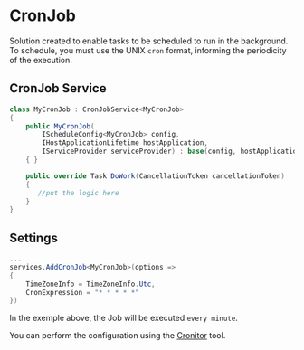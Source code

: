 # CronJob
Solution created to enable tasks to be scheduled to run in the background. To schedule, you must use the UNIX `cron` format, informing the periodicity of the execution.

## CronJob Service
```csharp
class MyCronJob : CronJobService<MyCronJob>
{
    public MyCronJob(
        IScheduleConfig<MyCronJob> config, 
        IHostApplicationLifetime hostApplication, 
        IServiceProvider serviceProvider) : base(config, hostApplication, serviceProvider)
    { }

    public override Task DoWork(CancellationToken cancellationToken)
    {
       //put the logic here
    }
}
```

## Settings
```csharp
...
services.AddCronJob<MyCronJob>(options => 
{
    TimeZoneInfo = TimeZoneInfo.Utc,
    CronExpression = "* * * * *"
})
```

In the exemple above, the Job will be executed `every minute`. 

You can perform the configuration using the [Cronitor](https://crontab.guru/) tool.